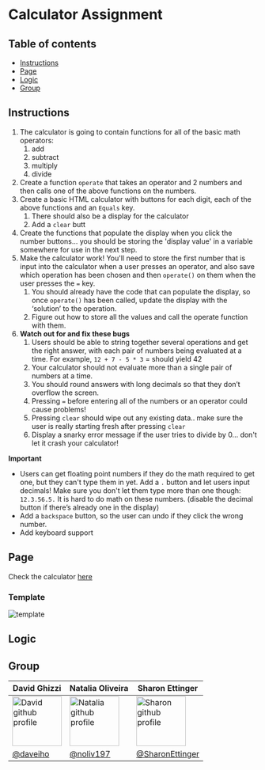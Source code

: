 # Calculator Assignment

## Table of contents
- [Instructions](#instructions)
- [Page](#page)
- [Logic](#logic)
- [Group](#group)

## Instructions 
1. The calculator is going to contain functions for all of the basic math operators:
    1. add
    2. subtract
    3. multiply
    4. divide
2. Create a function `operate` that takes an operator and 2 numbers and then calls one of the above functions on the numbers. 
3. Create a basic HTML calculator with buttons for each digit, each of the above functions and an `Equals` key.
    1. There should also be a display for the calculator
    2. Add a `clear` butt
4. Create the functions that populate the display when you click the number buttons... you should be storing the 'display value' in a variable somewhere for use in the next step.
5. Make the calculator work! You'll need to store the first number that is input into the calculator when a user presses an operator, and also save which operation has been chosen and then `operate()` on them when the user presses the `=` key.
    1. You should already have the code that can populate the display, so once `operate()` has been called, update the display with the ‘solution’ to the operation. 
    2. Figure out how to store all the values and call the operate function with them. 
6. __Watch out for and fix these bugs__
    1. Users should be able to string together several operations and get the right answer, with each pair of numbers being evaluated at a time. For example, ``12 + 7 - 5 * 3`` = should yield 42
    2. Your calculator should not evaluate more than a single pair of numbers at a time.
    3. You should round answers with long decimals so that they don’t overflow the screen.
    4. Pressing ``=`` before entering all of the numbers or an operator could cause problems!
    5. Pressing `clear` should wipe out any existing data.. make sure the user is really starting fresh after pressing `clear` 
    6. Display a snarky error message if the user tries to divide by 0... don't let it crash your calculator!

__Important__
* Users can get floating point numbers if they do the math required to get one, but they can't type them in yet. Add a `.` button and let users input decimals! Make sure you don't let them type more than one though: ``12.3.56.5.`` It is hard to do math on these numbers. (disable the decimal button if there’s already one in the display) 
* Add a ``backspace`` button, so the user can undo if they click the wrong number.
* Add keyboard support

## Page
Check the calculator [here](https://noliv197.github.io/calculator-assignment/)

### Template 

<img src="https://i.imgur.com/YZ79DVe.png" alt="template">

## Logic

## Group
|David Ghizzi|Natalia Oliveira|Sharon Ettinger|
|------------|----------------|---------------|
|<img src="https://github.com/daveiho.png" alt="David github profile" width="100">|<img src="https://github.com/noliv197.png" alt="Natalia github profile" width="100">|<img src="https://github.com/SharonEttinger.png" alt="Sharon github profile" width="100">|
|[@daveiho](https://github.com/daveiho)|[@noliv197](https://github.com/noliv197)|[@SharonEttinger](https://github.com/SharonEttinger)|
